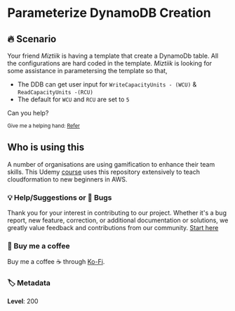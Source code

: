 # Parameterize DynamoDB Creation

## 🔥 Scenario

Your friend _Miztiik_ is having a template that create a DynamoDb table. All the configurations are hard coded in the template. _Miztiik_ is looking for some assistance in parametersing the template so that,

- The DDB can get user input for `WriteCapacityUnits - (WCU)`  & `ReadCapacityUnits -(RCU)`
- The default for `WCU` and `RCU` are set to `5`

Can you help?

<sup>Give me a helping hand: [Refer][1]</sup>

## Who is using this

A number of organisations are using gamification to enhance their team skills. This Udemy [course][100] uses this repository extensively to teach cloudformation to new beginners in AWS.

### 💡 Help/Suggestions or 🐛 Bugs

Thank you for your interest in contributing to our project. Whether it's a bug report, new feature, correction, or additional documentation or solutions, we greatly value feedback and contributions from our community. [Start here][200]

### 👋 Buy me a coffee

Buy me a coffee ☕ through [Ko-Fi](https://ko-fi.com/miztiik).

### 🏷️ Metadata

**Level**: 200

[1]: https://docs.aws.amazon.com/AWSCloudFormation/latest/UserGuide/parameters-section-structure.html

[100]: https://www.udemy.com/course/aws-cloud-development-kit-from-beginner-to-professional/?referralCode=E15D7FB64E417C547579

[200]: https://github.com/miztiik/cfn-challenges/issues
